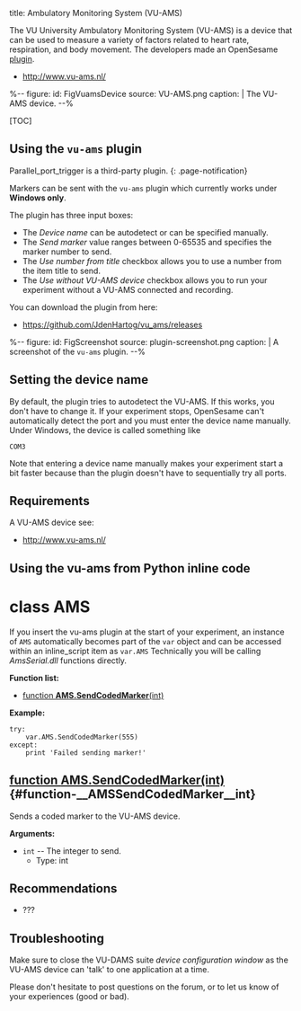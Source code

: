 title: Ambulatory Monitoring System (VU-AMS)

The VU University Ambulatory Monitoring System (VU-AMS) is a device that can be used to measure a variety of factors related to heart rate, respiration, and body movement. The developers made an OpenSesame [plugin](https://github.com/JdenHartog/vu_ams).

- <http://www.vu-ams.nl/>

%--
figure:
 id: FigVuamsDevice
 source: VU-AMS.png
 caption: |
  The VU-AMS device.
--%

[TOC]

## Using the `vu-ams` plugin

Parallel_port_trigger is a third-party plugin.
{: .page-notification}

Markers can be sent with the `vu-ams` plugin which currently works under **Windows only**.

The plugin has three input boxes:

- The *Device name* can be autodetect or can be specified manually.
- The *Send marker* value ranges between 0-65535 and specifies the marker number to send.
- The *Use number from title* checkbox allows you to use a number from the item title to send.
- The *Use without VU-AMS device* checkbox allows you to run your experiment without a VU-AMS connected and recording.

You can download the plugin from here:

- <https://github.com/JdenHartog/vu_ams/releases>

%--
figure:
 id: FigScreenshot
 source: plugin-screenshot.png
 caption: |
  A screenshot of the `vu-ams` plugin.
--%

## Setting the device name

By default, the plugin tries to autodetect the VU-AMS. If this works, you don't have to change it. If your experiment stops, OpenSesame can't automatically detect the port and you must enter the device name manually. Under Windows, the device is called something like

	COM3

Note that entering a device name manually makes your experiment start a bit faster because than the plugin doesn't have to sequentially  try all ports.

## Requirements

A VU-AMS device see:

- <http://www.vu-ams.nl/>

## Using the vu-ams from Python inline code

# class __AMS__

If you insert the vu-ams plugin at the start of your experiment, an
instance of `AMS` automatically becomes part of the `var`
object and can be accessed within an inline_script item as `var.AMS`
Technically you will be calling *AmsSerial.dll* functions directly.

__Function list:__

- [function __AMS\.SendCodedMarker__\(int\)](#function-__AMSSendCodedMarker__int)

__Example:__

~~~ .python
try:
	var.AMS.SendCodedMarker(555)
except:
	print 'Failed sending marker!'
~~~

## [function __AMS\.SendCodedMarker__\(int\)](#function-__AMSSendCodedMarker__int) {#function-__AMSSendCodedMarker__int}

Sends a coded marker to the VU-AMS device.

__Arguments:__

- `int` -- The integer to send.
	- Type: int


[function __AMS\.SendCodedMarker__\(int\)]: #function-__AMSSendCodedMarker__int


## Recommendations

- ???

## Troubleshooting

Make sure to close the VU-DAMS suite *device configuration window* as the VU-AMS device can 'talk' to one application at a time.

Please don't hesitate to post questions on the forum, or to let us know of your experiences (good or bad).

